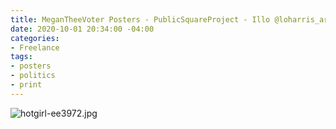 ```yaml
---
title: MeganTheeVoter Posters - PublicSquareProject - Illo @loharris_art
date: 2020-10-01 20:34:00 -04:00
categories:
- Freelance
tags:
- posters
- politics
- print
---
```


![hotgirl-ee3972.jpg](/uploads/hotgirl-ee3972.jpg)
